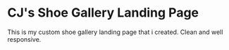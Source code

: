 # CJ's Shoe Gallery Landing Page

This is my custom shoe gallery landing page that i created. Clean and well responsive.
